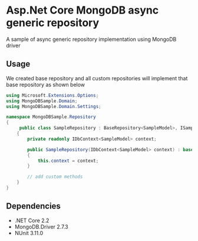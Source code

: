 # Asp.Net Core MongoDB async generic repository

A sample of async generic repository implementation using  MongoDB driver 

Usage
-----
We created base repository and all custom repositories will implement that base repository as shown below

```csharp
using Microsoft.Extensions.Options;
using MongoDBSample.Domain;
using MongoDBSample.Domain.Settings;

namespace MongoDBSample.Repository
{
     public class SampleRepository : BaseRepository<SampleModel>, ISampleRepository
    { 
        private readonly IDbContext<SampleModel> context;

        public SampleRepository(IDbContext<SampleModel> context) : base(context)
        {
            this.context = context;
        }

        // add custom methods
    }
}
```

Dependencies
------------
* .NET Core 2.2
* MongoDB.Driver 2.7.3
* NUnit 3.11.0

